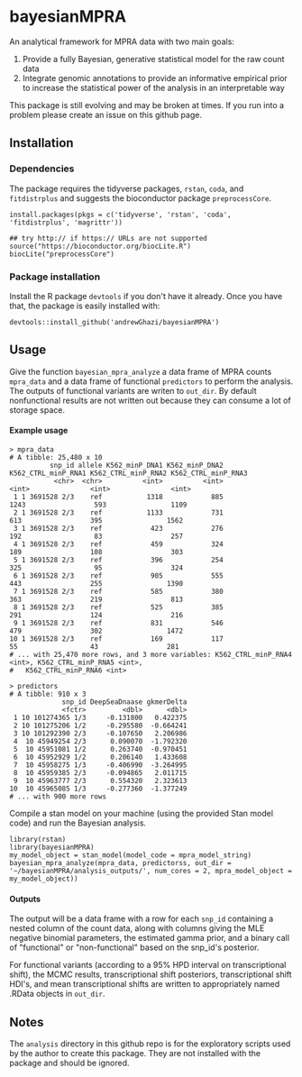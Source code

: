 # bayesianMPRA
An analytical framework for MPRA data with two main goals:
1. Provide a fully Bayesian, generative statistical model for the raw count data
2. Integrate genomic annotations to provide an informative empirical prior to increase the statistical power of the analysis in an interpretable way

This package is still evolving and may be broken at times. If you run into a problem please create an issue on this github page.

## Installation  

### Dependencies  

The package requires the tidyverse packages, `rstan`, `coda`, and `fitdistrplus` and suggests the bioconductor package `preprocessCore`.

```
install.packages(pkgs = c('tidyverse', 'rstan', 'coda', 'fitdistrplus', 'magrittr'))

## try http:// if https:// URLs are not supported
source("https://bioconductor.org/biocLite.R")
biocLite("preprocessCore")
```

### Package installation

Install the R package `devtools` if you don't have it already. Once you have that, the package is easily installed with:

```
devtools::install_github('andrewGhazi/bayesianMPRA') 
```
## Usage

Give the function `bayesian_mpra_analyze` a data frame of MPRA counts `mpra_data` and a data frame of functional `predictors` to perform the analysis. The outputs of functional variants are writen to `out_dir`. By default nonfunctional results are not written out because they can consume a lot of storage space. 

#### Example usage

```
> mpra_data
# A tibble: 25,480 x 10
          snp_id allele K562_minP_DNA1 K562_minP_DNA2 K562_CTRL_minP_RNA1 K562_CTRL_minP_RNA2 K562_CTRL_minP_RNA3
           <chr>  <chr>          <int>          <int>               <int>               <int>               <int>
 1 1 3691528 2/3    ref           1318            885                1243                 593                1109
 2 1 3691528 2/3    ref           1133            731                 613                 395                1562
 3 1 3691528 2/3    ref            423            276                 192                  83                 257
 4 1 3691528 2/3    ref            459            324                 189                 108                 303
 5 1 3691528 2/3    ref            396            254                 325                  95                 324
 6 1 3691528 2/3    ref            905            555                 443                 255                1390
 7 1 3691528 2/3    ref            585            380                 363                 219                 813
 8 1 3691528 2/3    ref            525            385                 291                 124                 216
 9 1 3691528 2/3    ref            831            546                 479                 302                1472
10 1 3691528 2/3    ref            169            117                  55                  43                 281
# ... with 25,470 more rows, and 3 more variables: K562_CTRL_minP_RNA4 <int>, K562_CTRL_minP_RNA5 <int>,
#   K562_CTRL_minP_RNA6 <int>

> predictors
# A tibble: 910 x 3
             snp_id DeepSeaDnaase gkmerDelta
             <fctr>         <dbl>      <dbl>
 1 10 101274365 1/3     -0.131800   0.422375
 2 10 101275206 1/2     -0.295580  -0.664241
 3 10 101292390 2/3     -0.107650   2.206986
 4  10 45949254 2/3      0.090070  -1.792320
 5  10 45951081 1/2      0.263740  -0.970451
 6  10 45952929 1/2      0.206140   1.433608
 7  10 45958275 1/3     -0.406990  -3.264995
 8  10 45959385 2/3     -0.094865   2.011715
 9  10 45963777 2/3      0.554320   2.323613
10  10 45965085 1/3     -0.277360  -1.377249
# ... with 900 more rows
```

Compile a stan model on your machine (using the provided Stan model code) and run the Bayesian analysis.
```
library(rstan)
library(bayesianMPRA)
my_model_object = stan_model(model_code = mpra_model_string)
bayesian_mpra_analyze(mpra_data, predictorss, out_dir = '~/bayesianMPRA/analysis_outputs/', num_cores = 2, mpra_model_object = my_model_object))

```
#### Outputs  
The output will be a data frame with a row for each `snp_id` containing a nested column of the count data, along with columns giving the MLE negative binomial parameters, the estimated gamma prior, and a binary call of "functional" or "non-functional" based on the snp_id's posterior. 

For functional variants (according to a 95% HPD interval on transcriptional shift), the MCMC results, transcriptional shift posteriors, transcriptional shift HDI's, and mean transcriptional shifts are written to appropriately named .RData objects in `out_dir`.

## Notes

The `analysis` directory in this github repo is for the exploratory scripts used by the author to create this package. They are not installed with the package and should be ignored.
